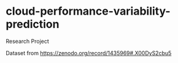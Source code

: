 # cloud-performance-variability-prediction
Research Project

Dataset from https://zenodo.org/record/1435969#.X00DyS2cbu5
